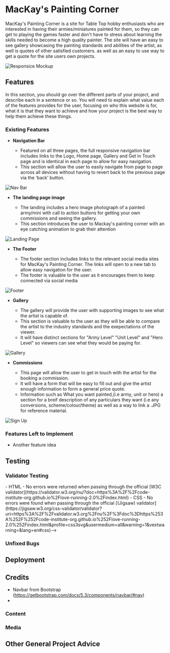 # MacKay's Painting Corner

MacKay's Painting Corner is a site for Table Top hobby enthusiasts who are interested in having their armies/miniatures painted for them, so they can get to playing the games faster and don't have to stress about learning the skills needed to become a high quality painter.
The site will have an easy to see gallery showcasing the painting standards and abilities of the artist, as well is quotes of other satisfied customers. as well as an easy to use way to get a quote for the site users own projects.

![Responsice Mockup]()

## Features

In this section, you should go over the different parts of your project, and describe each in a sentence or so. You will need to explain what value each of the features provides for the user, focusing on who this website is for, what it is that they want to achieve and how your project is the best way to help them achieve these things.

### Existing Features

- __Navigation Bar__

  - Featured on all three pages, the full responsive navigation bar includes links to the Logo, Home page, Gallery and Get in Touch page and is identical in each page to allow for easy navigation.
  - This section will allow the user to easily navigate from page to page across all devices without having to revert back to the previous page via the ‘back’ button.

![Nav Bar]()

- __The landing page image__

  - The landing includes a hero image photograph of a painted army/mini with call to action buttons for getting your own commissions and seeing the gallery.
  - This section introduces the user to Mackay's painting corner with an eye catching animation to grab their attention

![Landing Page]()

- __The Footer__

  - The footer section includes links to the relevant social media sites for MacKay's Painting Corner. The links will open to a new tab to allow easy navigation for the user.
  - The footer is valuable to the user as it encourages them to keep connected via social media

![Footer]()

- __Gallery__

  - The gallery will provide the user with supporting images to see what the artist is capable of.
  - This section is valuable to the user as they will be able to compare the artist to the industry standards and the exepectations of the viewer.
  - It will have distinct sections for "Army Level" "Unit Level" and "Hero Level" so viewers can see what they would be paying for.

![Gallery]()

- __Commissions__

  - This page will allow the user to get in touch with the artist for the booking a commission.
  - It will have a form that will be easy to fill out and give the artist enough information to form a general price quote.
  - Information such as What you want painted,(i.e army, unit or hero) a section for a breif description of any particulars they want (i.e any conversions, scheme/colour/theme) as well as a way to link a .JPG for reference material.

![Sign Up]()

<!--For some/all of your features, you may choose to reference the specific project files that implement them.

In addition, you may also use this section to discuss plans for additional features to be implemented in the future:-->

### Features Left to Implement

- Another feature idea

## Testing

<!-- In this section, you need to convince the assessor that you have conducted enough testing to legitimately believe that the site works well. Essentially, in this part you will want to go over all of your project’s features and ensure that they all work as intended, with the project providing an easy and straightforward way for the users to achieve their goals.

In addition, you should mention in this section how your project looks and works on different browsers and screen sizes.

You should also mention in this section any interesting bugs or problems you discovered during your testing, even if you haven't addressed them yet.

If this section grows too long, you may want to split it off into a separate file and link to it from here.-->

### Validator Testing
<!-->
- HTML
  - No errors were returned when passing through the official [W3C validator](https://validator.w3.org/nu/?doc=https%3A%2F%2Fcode-institute-org.github.io%2Flove-running-2.0%2Findex.html)
- CSS
  - No errors were found when passing through the official [(Jigsaw) validator](https://jigsaw.w3.org/css-validator/validator?uri=https%3A%2F%2Fvalidator.w3.org%2Fnu%2F%3Fdoc%3Dhttps%253A%252F%252Fcode-institute-org.github.io%252Flove-running-2.0%252Findex.html&profile=css3svg&usermedium=all&warning=1&vextwarning=&lang=en#css)-->

### Unfixed Bugs

<!--You will need to mention unfixed bugs and why they were not fixed. This section should include shortcomings of the frameworks or technologies used. Although time can be a big variable to consider, paucity of time and difficulty understanding implementation is not a valid reason to leave bugs unfixed.-->

## Deployment

<!--This section should describe the process you went through to deploy the project to a hosting platform (e.g. GitHub)

- The site was deployed to GitHub pages. The steps to deploy are as follows:
  - In the GitHub repository, navigate to the Settings tab
  - From the source section drop-down menu, select the Master Branch
  - Once the master branch has been selected, the page will be automatically refreshed with a detailed ribbon display to indicate the successful deployment.

The live link can be found here - <https://code-institute-org.github.io/love-running-2.0/index.html>-->

## Credits
  - Navbar from Bootstrap (https://getbootstrap.com/docs/5.3/components/navbar/#nav)
  - 
<!--
In this section you need to reference where you got your content, media and extra help from. It is common practice to use code from other repositories and tutorials, however, it is important to be very specific about these sources to avoid plagiarism.

You can break the credits section up into Content and Media, depending on what you have included in your project.-->

### Content
<!--
- The text for the Home page was taken from Wikipedia Article A
- Instructions on how to implement form validation on the Sign Up page was taken from [Specific YouTube Tutorial](https://www.youtube.com/)
- The icons in the footer were taken from [Font Awesome](https://fontawesome.com/)-->

### Media
<!--
- The photos used on the home and sign up page are from This Open Source site
- The images used for the gallery page were taken from this other open source site

Congratulations on completing your Readme, you have made another big stride in the direction of being a developer!-->

## Other General Project Advice

<!--Below you will find a couple of extra tips that may be helpful when completing your project. Remember that each of these projects will become part of your final portfolio so it’s important to allow enough time to showcase your best work!

- One of the most basic elements of keeping a healthy commit history is with the commit message. When getting started with your project, read through [this article](https://chris.beams.io/posts/git-commit/) by Chris Beams on How to Write  a Git Commit Message
  - Make sure to keep the messages in the imperative mood

- When naming the files in your project directory, make sure to consider meaningful naming of files, point to specific names and sections of content.
  - For example, instead of naming an image used ‘image1.png’ consider naming it ‘landing_page_img.png’. This will ensure that there are clear file paths kept.

- Do some extra research on good and bad coding practices, there are a handful of useful articles to read, consider reviewing the following list when getting started:
  - [Writing Your Best Code](https://learn.shayhowe.com/html-css/writing-your-best-code/)
  - [HTML & CSS Coding Best Practices](https://medium.com/@inceptiondj.info/html-css-coding-best-practice-fadb9870a00f)
  - [Google HTML/CSS Style Guide](https://google.github.io/styleguide/htmlcssguide.html#General)

Getting started with your Portfolio Projects can be daunting, planning your project can make it a lot easier to tackle, take small steps to reach the final outcome and enjoy the process!-->
